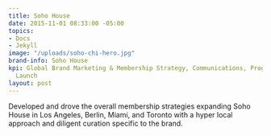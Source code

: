 ```yaml
---
title: Soho House
date: 2015-11-01 08:33:00 -05:00
topics:
- Docs
- Jekyll
image: "/uploads/soho-chi-hero.jpg"
brand-info: Soho House
kpi: Global Brand Marketing & Membership Strategy, Communications, Programming, Partnerships,
  Launch
layout: post
---
```


Developed and drove the overall membership strategies expanding Soho House in Los Angeles, Berlin, Miami, and Toronto with a hyper local approach and diligent curation specific to the brand. 

